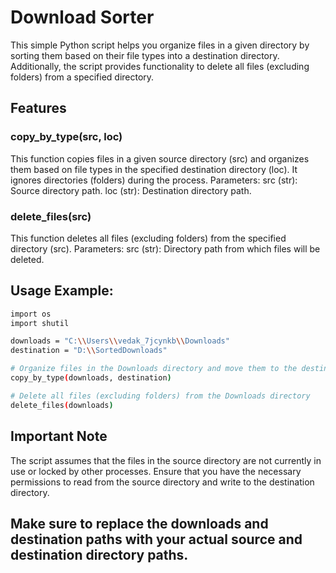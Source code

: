 # Download Sorter
This simple Python script helps you organize files in a given directory by sorting them based on their file types into a destination directory. Additionally, the script provides functionality to delete all files (excluding folders) from a specified directory.

## Features
### copy_by_type(src, loc)
This function copies files in a given source directory (src) and organizes them based on file types in the specified destination directory (loc). It ignores directories (folders) during the process.
Parameters:
src (str): Source directory path.
loc (str): Destination directory path.

### delete_files(src)
This function deletes all files (excluding folders) from the specified directory (src).
Parameters:
src (str): Directory path from which files will be deleted.
## Usage Example:
```bash
import os
import shutil

downloads = "C:\\Users\\vedak_7jcynkb\\Downloads"
destination = "D:\\SortedDownloads"

# Organize files in the Downloads directory and move them to the destination directory
copy_by_type(downloads, destination)

# Delete all files (excluding folders) from the Downloads directory
delete_files(downloads)
```

## Important Note
The script assumes that the files in the source directory are not currently in use or locked by other processes.
Ensure that you have the necessary permissions to read from the source directory and write to the destination directory.

## Make sure to replace the downloads and destination paths with your actual source and destination directory paths.
